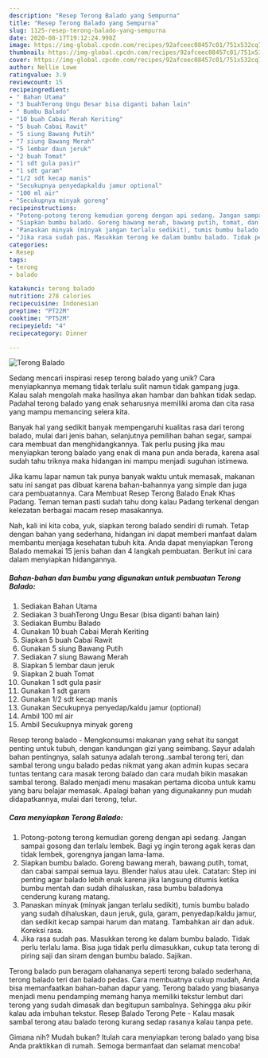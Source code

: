 ```yaml
---
description: "Resep Terong Balado yang Sempurna"
title: "Resep Terong Balado yang Sempurna"
slug: 1125-resep-terong-balado-yang-sempurna
date: 2020-08-17T19:12:24.998Z
image: https://img-global.cpcdn.com/recipes/92afceec08457c01/751x532cq70/terong-balado-foto-resep-utama.jpg
thumbnail: https://img-global.cpcdn.com/recipes/92afceec08457c01/751x532cq70/terong-balado-foto-resep-utama.jpg
cover: https://img-global.cpcdn.com/recipes/92afceec08457c01/751x532cq70/terong-balado-foto-resep-utama.jpg
author: Nellie Lowe
ratingvalue: 3.9
reviewcount: 15
recipeingredient:
- " Bahan Utama"
- "3 buahTerong Ungu Besar bisa diganti bahan lain"
- " Bumbu Balado"
- "10 buah Cabai Merah Keriting"
- "5 buah Cabai Rawit"
- "5 siung Bawang Putih"
- "7 siung Bawang Merah"
- "5 lembar daun jeruk"
- "2 buah Tomat"
- "1 sdt gula pasir"
- "1 sdt garam"
- "1/2 sdt kecap manis"
- "Secukupnya penyedapkaldu jamur optional"
- "100 ml air"
- "Secukupnya minyak goreng"
recipeinstructions:
- "Potong-potong terong kemudian goreng dengan api sedang. Jangan sampai gosong dan terlalu lembek. Bagi yg ingin terong agak keras dan tidak lembek, gorengnya jangan lama-lama."
- "Siapkan bumbu balado. Goreng bawang merah, bawang putih, tomat, dan cabai sampai semua layu. Blender halus atau ulek. Catatan: Step ini penting agar balado lebih enak karena jika langsung ditumis ketika bumbu mentah dan sudah dihaluskan, rasa bumbu baladonya cenderung kurang matang."
- "Panaskan minyak (minyak jangan terlalu sedikit), tumis bumbu balado yang sudah dihaluskan, daun jeruk, gula, garam, penyedap/kaldu jamur, dan sedikit kecap sampai harum dan matang. Tambahkan air dan aduk. Koreksi rasa."
- "Jika rasa sudah pas. Masukkan terong ke dalam bumbu balado. Tidak perlu terlalu lama. Bisa juga tidak perlu dimasukkan, cukup tata terong di piring saji dan siram dengan bumbu balado. Sajikan."
categories:
- Resep
tags:
- terong
- balado

katakunci: terong balado 
nutrition: 278 calories
recipecuisine: Indonesian
preptime: "PT22M"
cooktime: "PT52M"
recipeyield: "4"
recipecategory: Dinner

---
```



![Terong Balado](https://img-global.cpcdn.com/recipes/92afceec08457c01/751x532cq70/terong-balado-foto-resep-utama.jpg)

Sedang mencari inspirasi resep terong balado yang unik? Cara menyiapkannya memang tidak terlalu sulit namun tidak gampang juga. Kalau salah mengolah maka hasilnya akan hambar dan bahkan tidak sedap. Padahal terong balado yang enak seharusnya memiliki aroma dan cita rasa yang mampu memancing selera kita.

Banyak hal yang sedikit banyak mempengaruhi kualitas rasa dari terong balado, mulai dari jenis bahan, selanjutnya pemilihan bahan segar, sampai cara membuat dan menghidangkannya. Tak perlu pusing jika mau menyiapkan terong balado yang enak di mana pun anda berada, karena asal sudah tahu triknya maka hidangan ini mampu menjadi suguhan istimewa.

Jika kamu lapar namun tak punya banyak waktu untuk memasak, makanan satu ini sangat pas dibuat karena bahan-bahannya yang simple dan juga cara pembuatannya. Cara Membuat Resep Terong Balado Enak Khas Padang. Teman teman pasti sudah tahu dong kalau Padang terkenal dengan kelezatan berbagai macam resep masakannya.


Nah, kali ini kita coba, yuk, siapkan terong balado sendiri di rumah. Tetap dengan bahan yang sederhana, hidangan ini dapat memberi manfaat dalam membantu menjaga kesehatan tubuh kita. Anda dapat menyiapkan Terong Balado memakai 15 jenis bahan dan 4 langkah pembuatan. Berikut ini cara dalam menyiapkan hidangannya.

<!--inarticleads1-->

##### Bahan-bahan dan bumbu yang digunakan untuk pembuatan Terong Balado:

1. Sediakan  Bahan Utama
1. Sediakan 3 buahTerong Ungu Besar (bisa diganti bahan lain)
1. Sediakan  Bumbu Balado
1. Gunakan 10 buah Cabai Merah Keriting
1. Siapkan 5 buah Cabai Rawit
1. Gunakan 5 siung Bawang Putih
1. Sediakan 7 siung Bawang Merah
1. Siapkan 5 lembar daun jeruk
1. Siapkan 2 buah Tomat
1. Gunakan 1 sdt gula pasir
1. Gunakan 1 sdt garam
1. Gunakan 1/2 sdt kecap manis
1. Gunakan Secukupnya penyedap/kaldu jamur (optional)
1. Ambil 100 ml air
1. Ambil Secukupnya minyak goreng


Resep terong balado - Mengkonsumsi makanan yang sehat itu sangat penting untuk tubuh, dengan kandungan gizi yang seimbang. Sayur adalah bahan pentingnya, salah satunya adalah terong..sambal terong teri, dan sambal terong ungu balado pedas nikmat yang akan admin kupas secara tuntas tentang cara masak terong balado dan cara mudah bikin masakan sambal terong. Balado menjadi menu masakan pertama dicoba untuk kamu yang baru belajar memasak. Apalagi bahan yang digunakanny pun mudah didapatkannya, mulai dari terong, telur. 

<!--inarticleads2-->

##### Cara menyiapkan Terong Balado:

1. Potong-potong terong kemudian goreng dengan api sedang. Jangan sampai gosong dan terlalu lembek. Bagi yg ingin terong agak keras dan tidak lembek, gorengnya jangan lama-lama.
1. Siapkan bumbu balado. Goreng bawang merah, bawang putih, tomat, dan cabai sampai semua layu. Blender halus atau ulek. Catatan: Step ini penting agar balado lebih enak karena jika langsung ditumis ketika bumbu mentah dan sudah dihaluskan, rasa bumbu baladonya cenderung kurang matang.
1. Panaskan minyak (minyak jangan terlalu sedikit), tumis bumbu balado yang sudah dihaluskan, daun jeruk, gula, garam, penyedap/kaldu jamur, dan sedikit kecap sampai harum dan matang. Tambahkan air dan aduk. Koreksi rasa.
1. Jika rasa sudah pas. Masukkan terong ke dalam bumbu balado. Tidak perlu terlalu lama. Bisa juga tidak perlu dimasukkan, cukup tata terong di piring saji dan siram dengan bumbu balado. Sajikan.


Terong balado pun beragam olahananya seperti terong balado sederhana, terong balado teri dan balado pedas. Cara membuatnya cukup mudah, Anda bisa memanfaatkan bahan-bahan dapur yang. Terong balado yang biasanya menjadi menu pendamping memang hanya memiliki tekstur lembut dari terong yang sudah dimasak dan begitupun sambalnya. Sehingga aku pikir kalau ada imbuhan tekstur. Resep Balado Terong Pete - Kalau masak sambal terong atau balado terong kurang sedap rasanya kalau tanpa pete. 

Gimana nih? Mudah bukan? Itulah cara menyiapkan terong balado yang bisa Anda praktikkan di rumah. Semoga bermanfaat dan selamat mencoba!
